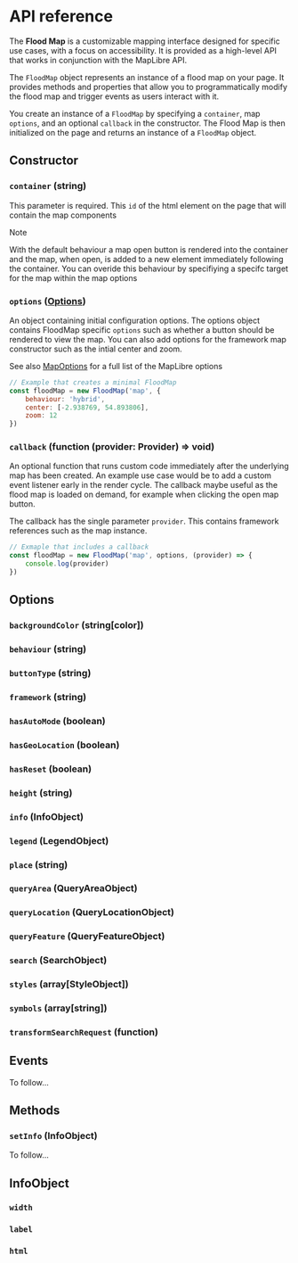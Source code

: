 # API reference

The **Flood Map** is a customizable mapping interface designed for specific use cases, with a focus on accessibility. It is provided as a high-level API that works in conjunction with the MapLibre API.

The `FloodMap` object represents an instance of a flood map on your page. It provides methods and properties that allow you to programmatically modify the flood map and trigger events as users interact with it.

You create an instance of a `FloodMap` by specifying a `container`, map `options`, and an optional `callback` in the constructor. The Flood Map is then initialized on the page and returns an instance of a `FloodMap` object.

## Constructor

### `container` (**string**)

This parameter is required. This `id` of the html element on the page that will contain the map components

> [!NOTE]
> With the default behaviour a map open button is rendered into the container and the map, when open, is added to a new element immediately following the container. You can overide this behaviour by specifiying a specifc target for the map within the map options

### `options` ([**Options**](#options))

An object containing initial configuration options. The options object contains FloodMap specific `options` such as whether a button should be rendered to view the map. You can also add options for the framework map constructor such as the intial center and zoom.

See also [MapOptions](https://maplibre.org/maplibre-gl-js/docs/API/type-aliases/MapOptions/) for a full list of the MapLibre options

```js
// Example that creates a minimal FloodMap
const floodMap = new FloodMap('map', {
    behaviour: 'hybrid',
    center: [-2.938769, 54.893806],
    zoom: 12
})
```

### `callback` (**function (provider: Provider) => void**)

An optional function that runs custom code immediately after the underlying map has been created. An example use case would be to add a custom event listener early in the render cycle. The callback maybe useful as the flood map is loaded on demand, for example when clicking the open map button. 

The callback has the single parameter `provider`. This contains framework references such as the map instance.

```js
// Exmaple that includes a callback
const floodMap = new FloodMap('map', options, (provider) => {
    console.log(provider)
})
```

## Options

### `backgroundColor` (**string[color]**)

### `behaviour` (**string**)

### `buttonType`  (**string**)

### `framework`  (**string**)

### `hasAutoMode`  (**boolean**)

### `hasGeoLocation`  (**boolean**)

### `hasReset`  (**boolean**)

### `height`  (**string**)

### `info`  (**InfoObject**)

### `legend` (**LegendObject**)

### `place` (**string**)

### `queryArea` (**QueryAreaObject**)

### `queryLocation` (**QueryLocationObject**)

### `queryFeature` (**QueryFeatureObject**)

### `search` (**SearchObject**)

### `styles` (**array[StyleObject]**)

### `symbols` (**array[string]**)

### `transformSearchRequest` (**function**)

## Events

To follow...

## Methods

### `setInfo` (**InfoObject**)

To follow...

## InfoObject

### `width`

### `label`

### `html`